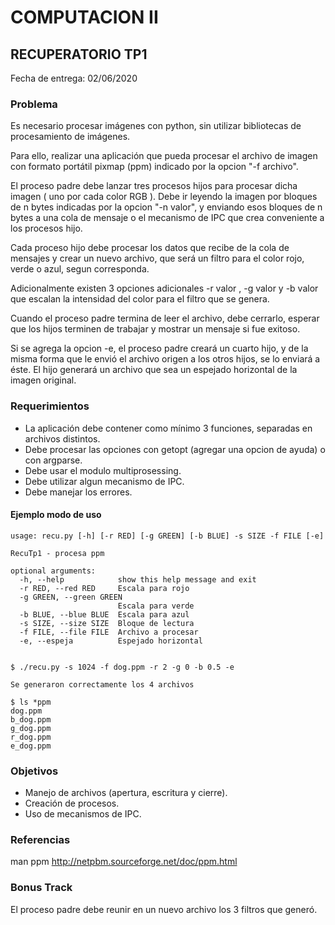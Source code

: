 # COMPUTACION II


## RECUPERATORIO TP1

Fecha de entrega: 02/06/2020


### Problema

Es necesario procesar imágenes con python, sin utilizar bibliotecas de procesamiento de imágenes.

Para ello, realizar una aplicación que pueda procesar el archivo de imagen con formato portátil pixmap (ppm) indicado por la opcion "-f archivo".

El proceso padre debe lanzar tres procesos hijos para procesar dicha imagen ( uno por cada color RGB ). Debe ir leyendo la imagen por bloques de n bytes indicadas por la opcion "-n valor", y enviando esos bloques de n bytes a  una cola de mensaje o el mecanismo de IPC que crea conveniente a los procesos hijo.

Cada proceso hijo debe procesar los datos que recibe de la cola de mensajes y crear un nuevo archivo, que será un filtro para el color rojo, verde o azul, segun corresponda.

Adicionalmente existen 3 opciones adicionales -r valor , -g valor y -b valor que escalan la intensidad del color para el filtro que se genera.

Cuando el proceso padre termina de leer el archivo, debe cerrarlo, esperar que los hijos terminen de trabajar y mostrar un mensaje si fue exitoso.

Si se agrega la opcion -e, el proceso padre creará un cuarto hijo, y de la misma forma que le envió el archivo origen a los otros hijos, se lo enviará a éste.
El hijo generará un archivo que sea un espejado horizontal de la imagen original.

### Requerimientos

* La aplicación debe contener como mínimo 3 funciones, separadas en archivos distintos.
* Debe procesar las opciones con getopt (agregar una opcion de ayuda) o con argparse.
* Debe usar el modulo multiprosessing.
* Debe utilizar algun mecanismo de IPC.
* Debe manejar los errores.


#### Ejemplo modo de uso

~~~~~~~~~~~~~~~~~
usage: recu.py [-h] [-r RED] [-g GREEN] [-b BLUE] -s SIZE -f FILE [-e]

RecuTp1 - procesa ppm

optional arguments:
  -h, --help            show this help message and exit
  -r RED, --red RED     Escala para rojo
  -g GREEN, --green GREEN
                        Escala para verde
  -b BLUE, --blue BLUE  Escala para azul
  -s SIZE, --size SIZE  Bloque de lectura
  -f FILE, --file FILE  Archivo a procesar
  -e, --espeja          Espejado horizontal


$ ./recu.py -s 1024 -f dog.ppm -r 2 -g 0 -b 0.5 -e

Se generaron correctamente los 4 archivos

$ ls *ppm
dog.ppm
b_dog.ppm
g_dog.ppm
r_dog.ppm
e_dog.ppm

~~~~~~~~~~~~~~~~~~~


### Objetivos

* Manejo de archivos (apertura, escritura y cierre).
* Creación de procesos.
* Uso de mecanismos de IPC.

### Referencias
man ppm
http://netpbm.sourceforge.net/doc/ppm.html

### Bonus Track
El proceso padre debe reunir en un nuevo archivo los 3 filtros que generó.

